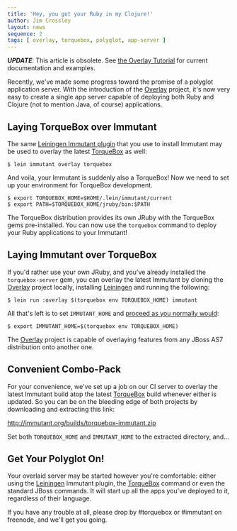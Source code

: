 ```yaml
---
title: 'Hey, you got your Ruby in my Clojure!'
author: Jim Crossley
layout: news
sequence: 2
tags: [ overlay, torquebox, polyglot, app-server ]
---
```


<div class="notice big">

  <i><b>UPDATE</b></i>: This article is obsolete. See <a
  href="/tutorials/overlay/">the Overlay Tutorial</a> for current
  documentation and examples.

</div>

Recently, we've made some progress toward the promise of a polyglot
application server. With the introduction of the [Overlay] project,
it's now very easy to create a single app server capable of deploying
both Ruby and Clojure (not to mention Java, of course) applications.

## Laying TorqueBox over Immutant

The same [Leiningen Immutant plugin][plugin] that you use to install
Immutant may be used to overlay the latest [TorqueBox] as well:

    $ lein immutant overlay torquebox

And voila, your Immutant is suddenly also a TorqueBox! Now we need to
set up your environment for TorqueBox development.

    $ export TORQUEBOX_HOME=$HOME/.lein/immutant/current
    $ export PATH=$TORQUEBOX_HOME/jruby/bin:$PATH
    
The TorqueBox distribution provides its own JRuby with the TorqueBox
gems pre-installed. You can now use the `torquebox` command to deploy
your Ruby applications to your Immutant!

## Laying Immutant over TorqueBox

If you'd rather use your own JRuby, and you've already installed the
`torquebox-server` gem, you can overlay the latest Immutant by cloning
the [Overlay] project locally, installing [Leiningen] and running the
following:

    $ lein run :overlay $(torquebox env TORQUEBOX_HOME) immutant

All that's left is to set `IMMUTANT_HOME` and [proceed as you normally would][deploying]:

    $ export IMMUTANT_HOME=$(torquebox env TORQUEBOX_HOME)

The [Overlay] project is capable of overlaying features from any JBoss
AS7 distribution onto another one.

## Convenient Combo-Pack

For your convenience, we've set up a job on our CI server to overlay
the latest Immutant build atop the latest [TorqueBox] build whenever
either is updated. So you can be on the bleeding edge of both projects
by downloading and extracting this link:

  <http://immutant.org/builds/torquebox-immutant.zip>

Set both `TORQUEBOX_HOME` and `IMMUTANT_HOME` to the extracted
directory, and...

## Get Your Polyglot On!

Your overlaid server may be started however you're comfortable: either
using the [Leiningen] Immutant plugin, the [TorqueBox] command or even
the standard JBoss commands. It will start up all the apps you've
deployed to it, regardless of their language.

If you have any trouble at all, please drop by #torquebox or #immutant
on freenode, and we'll get you going.

[TorqueBox]: http://torquebox.org/
[Overlay]: http://github.com/immutant/overlay
[deploying]: http://immutant.org/news/2011/11/08/deploying-an-application/
[Leiningen]: https://github.com/technomancy/leiningen
[plugin]: http://immutant.org/news/2011/12/21/installing-redux/
